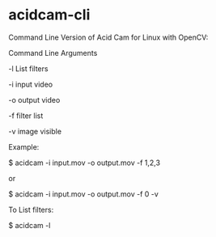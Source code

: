 # acidcam-cli

Command Line Version of Acid Cam for Linux with OpenCV:

 Command Line Arguments

 -l List filters

 -i input video

 -o output video

 -f filter list

 -v image visible


Example:

$ acidcam -i input.mov -o output.mov -f 1,2,3

or

$ acidcam -i input.mov -o output.mov -f 0 -v

To List filters:

$ acidcam -l







